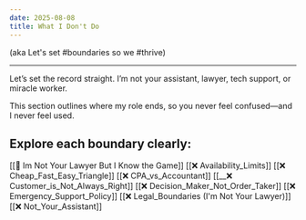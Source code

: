 ```yaml
---
date: 2025-08-08
title: What I Don't Do
---
```

(aka Let's set #boundaries so we #thrive)

---
Let’s set the record straight. I’m not your assistant, lawyer, tech support, or miracle worker.

This section outlines where my role ends, so you never feel confused—and I never feel used.

Explore each boundary clearly:
---
[[🚫 Im Not Your Lawyer But I Know the Game]]
[[❌ Availability_Limits]]
[[❌ Cheap_Fast_Easy_Triangle]]
[[❌ CPA_vs_Accountant]]
[[__❌ Customer_is_Not_Always_Right]]
[[❌ Decision_Maker_Not_Order_Taker]]
[[❌ Emergency_Support_Policy]]
[[❌ Legal_Boundaries (I'm Not Your Lawyer)]]
[[❌ Not_Your_Assistant]]